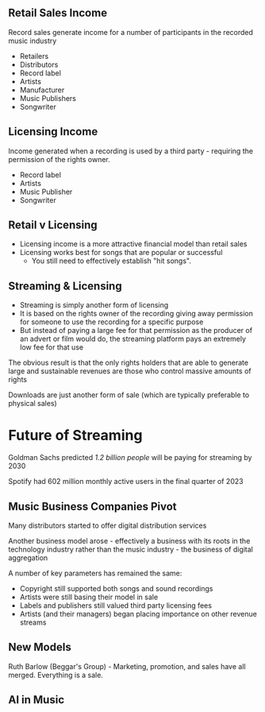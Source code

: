 

## Retail Sales Income

Record sales generate income for a number of participants in the recorded music industry
- Retailers
- Distributors
- Record label
- Artists
- Manufacturer
- Music Publishers
- Songwriter

## Licensing Income

Income generated when a recording is used by a third party - requiring the permission of the rights owner.
- Record label
- Artists
- Music Publisher
- Songwriter

## Retail v Licensing
- Licensing income is a more attractive financial model than retail sales
- Licensing works best for songs that are popular or successful
	- You still need to effectively establish "hit songs".


## Streaming & Licensing
- Streaming is simply another form of licensing
- It is based on the rights owner of the recording giving away permission for someone to use the recording for a specific purpose
- But instead of paying a large fee for that permission as the producer of an advert or film would do, the streaming platform pays an extremely low fee for that use

The obvious result is that the only rights holders that are able to generate large and sustainable revenues are those who control massive amounts of rights

Downloads are just another form of sale (which are typically preferable to physical sales)

# Future of Streaming

Goldman Sachs predicted *1.2 billion people* will be paying for streaming by 2030

Spotify had 602 million monthly active users in the final quarter of 2023

## Music Business Companies Pivot

Many distributors started to offer digital distribution services

Another business model arose - effectively a business with its roots in the technology industry rather than the music industry - the business of digital aggregation

A number of key parameters has remained the same:
- Copyright still supported both songs and sound recordings
- Artists were still basing their model in sale
- Labels and publishers still valued third party licensing fees
- Artists (and their managers) began placing importance on other revenue streams


## New Models

Ruth Barlow (Beggar's Group) - Marketing, promotion, and sales have all merged. Everything is a sale.

## AI in Music


